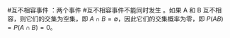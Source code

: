 #互不相容事件 ：两个事件 #互不相容事件不能同时发生 。如果 A 和 B 互不相容，则它们的交集为空集，即 $A \cap B = \emptyset$，因此它们的交集概率为零，即 $P(AB) = P(A \cap B) = 0$。
